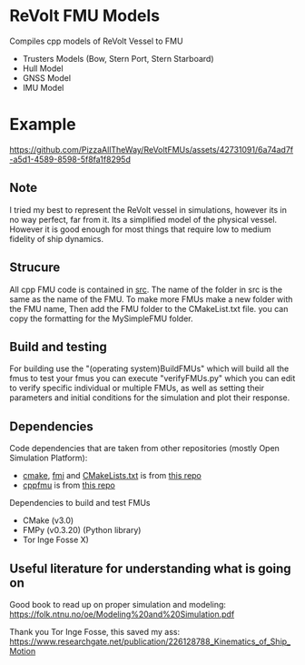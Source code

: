 # ReVolt FMU Models
Compiles cpp models of ReVolt Vessel to FMU
- Trusters Models (Bow, Stern Port, Stern Starboard)
- Hull Model
- GNSS Model
- IMU Model

# Example
https://github.com/PizzaAllTheWay/ReVoltFMUs/assets/42731091/6a74ad7f-a5d1-4589-8598-5f8fa1f8295d

## Note
I tried my best to represent the ReVolt vessel in simulations, however its in no way perfect, far from it. Its a simplified model of the physical vessel. However it is good enough for most things that require low to medium fidelity of ship dynamics.

## Strucure
All cpp FMU code is contained in [src](./src). 
The name of the folder in src is the same as the name of the FMU. 
To make more FMUs make a new folder with the FMU name, Then add the FMU folder to the CMakeList.txt file. you can copy the formatting for the MySimpleFMU folder.

## Build and testing
For building use the "(operating system)BuildFMUs" which will build all the fmus
to test your fmus you can execute "verifyFMUs.py" which you can edit to verify specific individual or multiple FMUs, as well as setting their parameters and initial conditions for the simulation and plot their response.

## Dependencies
Code dependencies that are taken from other repositories (mostly Open Simulation Platform):
- [cmake](./cmake), [fmi](./fmi) and [CMakeLists.txt](./CMakeLists.txt) is from [this repo](https://github.com/open-simulation-platform/cpp-fmus)
- [cppfmu](./cppfmu/) is from [this repo](https://github.com/viproma/cppfmu)

Dependencies to build and test FMUs
- CMake (v3.0)
- FMPy (v0.3.20) (Python library)
- Tor Inge Fosse X)

## Useful literature for understanding what is going on
Good book to read up on proper simulation and modeling:
https://folk.ntnu.no/oe/Modeling%20and%20Simulation.pdf

Thank you Tor Inge Fosse, this saved my ass:
https://www.researchgate.net/publication/226128788_Kinematics_of_Ship_Motion
